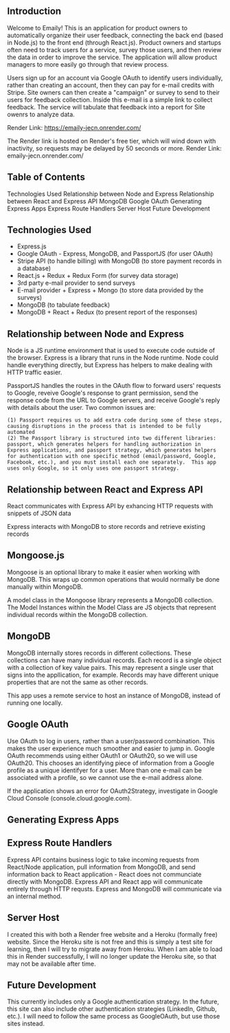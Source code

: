 ## Introduction
Welcome to Emaily!  This is an application for product owners to automatically organize their user feedback, connecting the back end (based in Node.js) to the front end (through React.js).  Product owners and startups often need to track users for a service, survey those users, and then review the data in order to improve the service.  The application will allow product managers to more easily go through that review process.

Users sign up for an account via Google OAuth to identify users individually, rather than creating an account, then they can pay for e-mail credits with Stripe.  Site owners can then create a "campaign" or survey to send to their users for feedback collection.  Inside this e-mail is a simple link to collect feedback.  The service will tabulate that feedback into a report for Site owenrs to analyze data.

Render Link: https://emaily-jecn.onrender.com/

The Render link is hosted on Render's free tier, which will wind down with inactivity, so requests may be delayed by 50 seconds or more.
Render Link: emaily-jecn.onrender.com/

## Table of Contents
Technologies Used
Relationship between Node and Express
Relationship between React and Express API
MongoDB
Google OAuth
Generating Express Apps
Express Route Handlers
Server Host
Future Development

## Technologies Used
- Express.js
- Google OAuth - Express, MongoDB, and PassportJS (for user OAuth)
- Stripe API (to handle billing) with MongoDB (to store payment records in a database)
- React.js + Redux + Redux Form (for survey data storage)
- 3rd party e-mail provider to send surveys
- E-mail provider + Express + Mongo (to store data provided by the surveys)
- MongoDB (to tabulate feedback)
- MongoDB + React + Redux (to present report of the responses)

## Relationship between Node and Express
Node is a JS runtime environment that is used to execute code outside of the browser.  Express is a library that runs in the Node runtime.  Node could handle everything directly, but Express has helpers to make dealing with HTTP traffic easier.

PassportJS handles the routes in the OAuth flow to forward users' requests to Google, reveive Google's response to grant permission, send the response code from the URL to Google servers, and receive Google's reply with details about the user.  Two common issues are:

    (1) Passport requires us to add extra code during some of these steps, causing disruptions in the process that is intended to be fully automated
    (2) The Passport library is structured into two different libraries: passport, which generates helpers for handling authorization in Express applications, and passport strategy, which generates helpers for authentication with one specific method (email/password, Google, Facebook, etc.), and you must install each one separately.  This app uses only Google, so it only uses one passport strategy.

## Relationship between React and Express API
React communicates with Express API by exhancing HTTP requests with snippets of JSON data

Express interacts with MongoDB to store records and retrieve existing records

## Mongoose.js
Mongoose is an optional library to make it easier when working with MongoDB.  This wraps up common operations that would normally be done manually within MongoDB.

A model class in the Mongoose library represents a MongoDB collection.  The Model Instances within the Model Class are JS objects that represent individual records within the MongoDB collection.

## MongoDB
MongoDB internally stores records in different collections.  These collections can have many individual records.  Each record is a single object with a collection of key value pairs.  This may represent a single user that signs into the appllication, for example. Records may have different unique properties that are not the same as other records.

This app uses a remote service to host an instance of MongoDB, instead of running one locally.

## Google OAuth
Use OAuth to log in users, rather than a user/password combination.  This makes the user experience much smoother and easier to jump in.  Google OAuth recommends using either OAuth1 or OAuth20, so we will use OAuth20.  This chooses an identifying piece of information from a Google profile as a unique identifyer for a user.  More than one e-mail can be associated with a profile, so we cannot use the e-mail address alone.

If the application shows an error for OAuth2Strategy, investigate in Google Cloud Console (console.cloud.google.com).

## Generating Express Apps


## Express Route Handlers
Express API contains business logic to take incoming requests from React/Node application, pull information from MongoDB, and send information back to React application - React does not communciate directly with MongoDB.  Express API and React app will communicate entirely through HTTP requsts.  Express and MongoDB will communicate via an internal method.

## Server Host
I created this with both a Render free website and a Heroku (formally free) website.  Since the Heroku site is not free and this is simply a test site for learning, then I will try to migrate away from Heroku.  When I am able to load this in Render successfully, I will no longer update the Heroku site, so that may not be available after time.

## Future Development
This currently includes only a Google authentication strategy.  In the future, this site can also include other authentication strategies (LinkedIn, Github, etc.).  I will need to follow the same process as GoogleOAuth, but use those sites instead.

